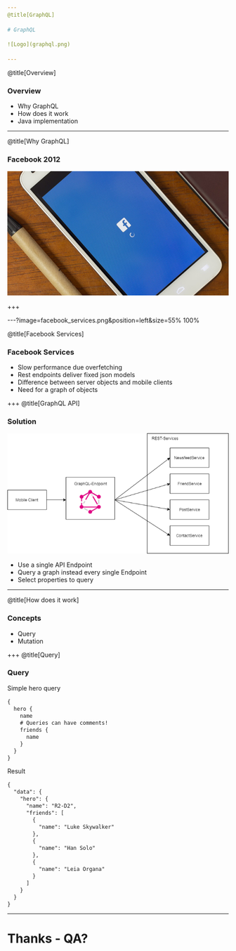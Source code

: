 ```yaml
---
@title[GraphQL]

# GraphQL

![Logo](graphql.png)

---
```

@title[Overview]
### Overview
* Why GraphQL
* How does it work
* Java implementation

---
@title[Why GraphQL]

### Facebook 2012
![facebook](facebook_loading.jpg)



+++

---?image=facebook_services.png&position=left&size=55% 100%

@title[Facebook Services]

### Facebook Services
* Slow performance due overfetching
* Rest endpoints deliver fixed json models
* Difference between server objects and mobile clients
* Need for a graph of objects

+++
@title[GraphQL API]

### Solution
![architecture_new](facebook_services_new.png)

* Use a single API Endpoint
* Query a graph instead every single Endpoint
* Select properties to query
---
@title[How does it work]

### Concepts

* Query
* Mutation

+++
@title[Query]

### Query

Simple hero query
```
{
  hero {
    name
    # Queries can have comments!
    friends {
      name
    }
  }
}
```
Result
```
{
  "data": {
    "hero": {
      "name": "R2-D2",
      "friends": [
        {
          "name": "Luke Skywalker"
        },
        {
          "name": "Han Solo"
        },
        {
          "name": "Leia Organa"
        }
      ]
    }
  }
}
```
---

# Thanks - QA?
